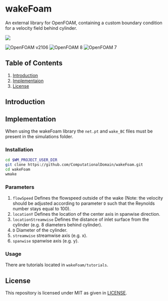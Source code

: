 # wakeFoam
An external library for OpenFOAM, containing a custom boundary condition for a velocity field behind cylinder.

<img src="https://img.shields.io/github/license/prabhuomkar/pytorch-cpp">

![OpenFOAM v2106](https://img.shields.io/badge/OpenFOAM-v2106-brightgreen.svg)
![OpenFOAM 8](https://img.shields.io/badge/OpenFOAM-8-brightgreen.svg)
![OpenFOAM 7](https://img.shields.io/badge/OpenFOAM-7-brightgreen.svg)

## Table of Contents

1. [Introduction](#introduction)
2. [Implementaion](#implementation)
3. [License](#license)

## Introduction

## Implementation

When using the wakeFoam library the ```net.pt``` and ```wake_BC``` files must be present in the simulations folder.

### Installation
```bash
cd $WM_PROJECT_USER_DIR
git clone https://github.com/ComputationalDomain/wakeFoam.git
cd wakeFoam
wmake
```

### Parameters
1. `flowSpeed` Defines the flowspeed outside of the wake (Note: the velocity should be adjusted according to parameter `D` such that the Reynolds number stays equal to 100).
2. `locationY` Defines the location of the center axis in spanwise direction.
3. `locationStreamwise` Defines the distance of inlet surface from the cylinder (e.g. 8 diameters behind cylinder).
4. `D` Diameter of the cylinder.
5. `streamwise` streamwise axis (e.g. x).
6. `spanwise` spanwise axis (e.g. y).

### Usage
There are tutorials located in `wakeFoam/tutorials`.

## License
This repository is licensed under MIT as given in [LICENSE](LICENSE).
